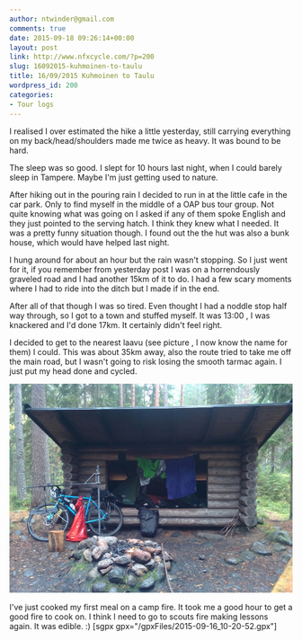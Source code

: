 ```yaml
---
author: ntwinder@gmail.com
comments: true
date: 2015-09-18 09:26:14+00:00
layout: post
link: http://www.nfxcycle.com/?p=200
slug: 16092015-kuhmoinen-to-taulu
title: 16/09/2015 Kuhmoinen to Taulu
wordpress_id: 200
categories:
- Tour logs
---
```


I realised I over estimated the hike a little yesterday, still carrying everything on my back/head/shoulders made me twice as heavy. It was bound to be hard.

The sleep was so good. I slept for 10 hours last night, when I could barely sleep in Tampere. Maybe I'm just getting used to nature.

After hiking out in the pouring rain I decided to run in at the little cafe in the car park. Only to find myself in the middle of a OAP bus tour group. Not quite knowing what was going on I asked if any of them spoke English and they just pointed to the serving hatch. I think they knew what I needed. It was a pretty funny situation though. I found out the the hut was also a bunk house, which would have helped last night.

I hung around for about an hour but the rain wasn't stopping. So I just went for it, if you remember from yesterday post I was on a horrendously graveled road and I had another 15km of it to do. I had a few scary moments where I had to ride into the ditch but I made if in the end.

After all of that though I was so tired. Even thought I had a noddle stop half way through, so I got to a town and stuffed myself. It was 13:00 , I was knackered and I'd done 17km. It certainly didn't feel right.

I decided to get to the nearest laavu (see picture , I now know the name for them) I could. This was about 35km away, also the route tried to take me off the main road, but I wasn't going to risk losing the smooth tarmac again. I just put my head done and cycled.

[![image](/assets/images/1052.jpg)](/assets/images/1052.jpg)



I've just cooked my first meal on a camp fire. It took me a good hour to get a good fire to cook on. I think I need to go to scouts fire making lessons again. It was edible. :)
[sgpx gpx="/gpxFiles/2015-09-16_10-20-52.gpx"]
